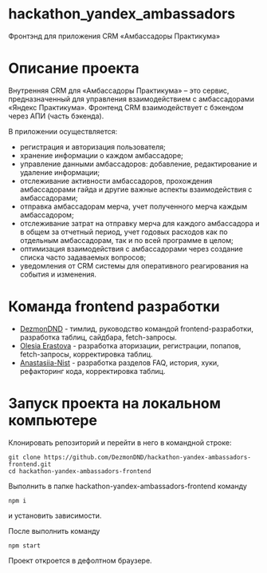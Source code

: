 # hackathon_yandex_ambassadors

Фронтэнд для приложения CRM «Амбассадоры Практикума»

# Описание проекта

Внутренняя CRM для «Амбассадоры Практикума» – это сервис, предназначенный для управления
взаимодействием с амбассадорами «Яндекс Практикума».
Фронтенд CRM взаимодействует с бэкендом через АПИ (часть бэкенда).

В приложении осуществляется:
- регистрация и авторизация пользователя;
- хранение информации о каждом амбассадоре;
- управление данными амбассадоров: добавление, редактирование и удаление информации;
- отслеживание активности амбассадоров, прохождения амбассадорами гайда и другие важные
аспекты взаимодействия с амбассадорами;
- отправка амбассадорам мерча, учет полученного мерча каждым амбассадором;
- отслеживание затрат на отправку мерча для каждого амбассадора и в общем за отчетный
период, учет годовых расходов как по отдельным амбассадорам, так и по всей программе
в целом;
- оптимизация взаимодействия с амбассадорами через создание списка часто задаваемых
вопросов;
- уведомления от CRM системы для оперативного реагирования на события и изменения.

# Команда frontend разработки

- [DezmonDND](https://github.com/DezmonDND) - тимлид, руководство командой
frontend-разработки, разработка таблиц, сайдбара, fetch-запросы.
- [Olesia Erastova](https://github.com/olesia1205) - разработка аторизации, регистрации, попапов, fetch-запросы, корректировка таблиц.
- [Anastasiia-Nist](https://github.com/Anastasiia-Nist) - разработка разделов FAQ, история, хуки, рефакторинг кода, корректировка таблиц.

# Запуск проекта на локальном компьютере

Клонировать репозиторий и перейти в него в командной строке:

```
git clone https://github.com/DezmonDND/hackathon-yandex-ambassadors-frontend.git
cd hackathon-yandex-ambassadors-frontend
```

Выполнить в папке hackathon-yandex-ambassadors-frontend команду 
```
npm i 
```
и установить зависимости. 

После выполнить команду 
```
npm start
```
Проект откроется в дефолтном браузере.

